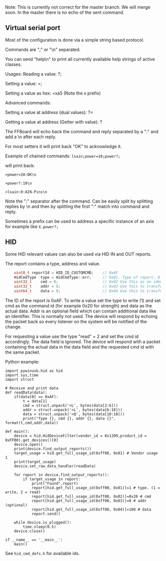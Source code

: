 Note: This is currently not correct for the master branch. We will merge soon. In the master there is no echo of the sent command.

## Virtual serial port
Most of the configuration is done via a simple string based protocol.

Commands are ";" or "\n" separated.

You can send "help\n" to print all currently available help strings of active classes.

Usages:
Reading a value: <cmd>?;

Setting a value: <cmd>=<int>;

Setting a value as hex: <cmd>=xa5 (Note the x prefix)

Advanced commands:

Setting a value at address (dual values): <cmd>?<addr>=<val>

Getting a value at address (Getter with value): <cmd>?<addr>


The FFBoard will echo back the command and reply separated by a ":" and add a \n after each reply.

For most setters it will print back "OK" to acknowledge it.

Example of chained commands:
`lsain;power=10;power?;`

will print back:

`>power=10:OK\n`

`>power?:10\n`

`>lsain:0:AIN-Pins\n`

Note the ":" separator after the command. Can be easily split by splitting replies by \n and then by splitting the first ":" match into command and reply.

Sometimes a prefix can be used to address a specific instance of an axis for example like `X.power?;`

## HID
Some HID relevant values can also be used via HID IN and OUT reports.

The report contains a type, address and value.
```C
    uint8_t	reportId = HID_ID_CUSTOMCMD;    // 0xAF
	HidCmdType	type = HidCmdType::err;	    // 0x01. Type of report. 0 = error, 1 = write, 2 = request
	uint32_t	cmd = 0;				    // 0x02 Use this as an identifier for the command
	uint32_t	addr = 0;				    // 0x03 Use this to transfer an optional address (CAN for example)
	uint64_t	data = 0;				    // 0x04 Use this to transfer data
```
The ID of the report is 0xAF.
To write a value set the type to write (1) and set cmd as the command id (for example 0x20 for strength) and data as the actual data. Addr is an optional field which can contain additional data like an identifier. This is normally not used.
The device will respond by echoing the packet back so every listener on the system will be notified of the change.

For requesting a value use the type "read" = 2 and set the cmd id accordingly. The data field is ignored. The device will respond with a packet containing the actual data in the data field and the requested cmd id with the same packet.

Python example:
```Py
import pywinusb.hid as hid
import sys,time
import struct

# Receive and print data
def readData(data):
    if(data[0] == 0xAF):
        t = data[1]
        cmd = struct.unpack('<L', bytes(data[2:6]))
        addr = struct.unpack('<L', bytes(data[6:10]))
        data = struct.unpack('<Q', bytes(data[10:18]))
        print("Type {}, cmd {}, addr {}, data {}". format(t,cmd,addr,data))

def main():
    device = hid.HidDeviceFilter(vendor_id = 0x1209,product_id = 0xFFB0).get_devices()[0]
    device.open()
    print(device.find_output_reports())
    target_usage = hid.get_full_usage_id(0xff00, 0x01) # Vendor usage 1
    print(target_usage)
    device.set_raw_data_handler(readData)

    for report in device.find_output_reports():
        if target_usage in report:
            print("Found",report)
            report[hid.get_full_usage_id(0xff00, 0x01)]=1 # type. (1 = write, 2 = read)
            report[hid.get_full_usage_id(0xff00, 0x02)]=0x20 # cmd
            report[hid.get_full_usage_id(0xff00, 0x03)]=0 # addr (optional)
            report[hid.get_full_usage_id(0xff00, 0x04)]=100 # data
            report.send()

    while device.is_plugged():
        time.sleep(0.5)
    device.close()

if __name__ == '__main__':
    main()

```

See `hid_cmd_defs.h` for available ids.
